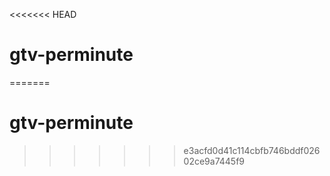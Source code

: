 <<<<<<< HEAD
# gtv-perminute
=======
# gtv-perminute
>>>>>>> e3acfd0d41c114cbfb746bddf02602ce9a7445f9
